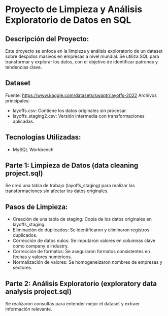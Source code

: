 # Proyecto de Limpieza y Análisis Exploratorio de Datos en SQL

## Descripción del Proyecto:
Este proyecto se enfoca en la limpieza y análisis exploratorio de un dataset sobre despidos masivos en empresas a nivel mundial. Se utiliza SQL para transformar y explorar los datos, con el objetivo de identificar patrones y tendencias clave.

## Dataset
Fuente: https://www.kaggle.com/datasets/swaptr/layoffs-2022
Archivos principales:
- layoffs.csv: Contiene los datos originales sin procesar.
- layoffs_staging2.csv: Versión intermedia con transformaciones aplicadas.

## Tecnologías Utilizadas:
- MySQL Workbench

## Parte 1: Limpieza de Datos (data cleaning project.sql)
Se creó una tabla de trabajo (layoffs_staging) para realizar las transformaciones sin afectar los datos originales.

## Pasos de Limpieza:
- Creación de una tabla de staging: Copia de los datos originales en layoffs_staging.
- Eliminación de duplicados: Se identificaron y eliminaron registros duplicados.
- Corrección de datos nulos: Se imputaron valores en columnas clave como company e industry.
- Corrección de formatos: Se aseguraron formatos consistentes en fechas y valores numéricos.
- Normalización de valores: Se homogeneizaron nombres de empresas y sectores.

## Parte 2: Análisis Exploratorio (exploratory data analysis project.sql)
Se realizaron consultas para entender mejor el dataset y extraer información relevante.
